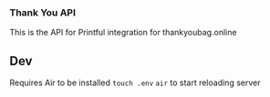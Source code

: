 ### Thank You API

This is the API for Printful integration for thankyoubag.online

## Dev
Requires Air to be installed
```touch .env```
```air``` to start reloading server